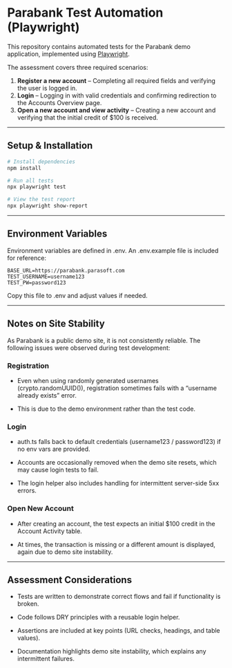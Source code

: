 # Parabank Test Automation (Playwright)

This repository contains automated tests for the Parabank demo application, implemented using [Playwright](https://playwright.dev/).

The assessment covers three required scenarios:

1. **Register a new account** – Completing all required fields and verifying the user is logged in.
2. **Login** – Logging in with valid credentials and confirming redirection to the Accounts Overview page.
3. **Open a new account and view activity** – Creating a new account and verifying that the initial credit of $100 is received.

---

## Setup & Installation

```bash
# Install dependencies
npm install

# Run all tests
npx playwright test

# View the test report
npx playwright show-report
```

---

## Environment Variables

Environment variables are defined in .env.
An .env.example file is included for reference:

```env
BASE_URL=https://parabank.parasoft.com
TEST_USERNAME=username123
TEST_PW=password123
```

Copy this file to .env and adjust values if needed.

---

## Notes on Site Stability

As Parabank is a public demo site, it is not consistently reliable.
The following issues were observed during test development:

### Registration

- Even when using randomly generated usernames (crypto.randomUUID()), registration sometimes fails with a “username already exists” error.

- This is due to the demo environment rather than the test code.

### Login

- auth.ts falls back to default credentials (username123 / password123) if no env vars are provided.

- Accounts are occasionally removed when the demo site resets, which may cause login tests to fail.

- The login helper also includes handling for intermittent server-side 5xx errors.

### Open New Account

- After creating an account, the test expects an initial $100 credit in the Account Activity table.

- At times, the transaction is missing or a different amount is displayed, again due to demo site instability.

---

## Assessment Considerations

- Tests are written to demonstrate correct flows and fail if functionality is broken.

- Code follows DRY principles with a reusable login helper.

- Assertions are included at key points (URL checks, headings, and table values).

- Documentation highlights demo site instability, which explains any intermittent failures.
